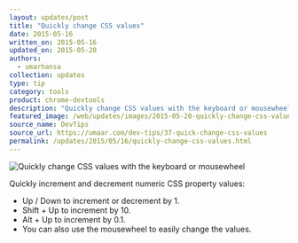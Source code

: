 ```yaml
---
layout: updates/post
title: "Quickly change CSS values"
date: 2015-05-16
written_on: 2015-05-16
updated_on: 2015-05-20
authors:
  - umarhansa
collection: updates
type: tip
category: tools
product: chrome-devtools
description: "Quickly change CSS values with the keyboard or mousewheel"
featured_image: /web/updates/images/2015-05-20-quickly-change-css-values-with-the-keyboard-or-mousewheel/quick-change-css-values.gif
source_name: DevTips
source_url: https://umaar.com/dev-tips/37-quick-change-css-values
permalink: /updates/2015/05/16/quickly-change-css-values.html
---
```

<img src="/web/updates/images/2015-05-20-quickly-change-css-values-with-the-keyboard-or-mousewheel/quick-change-css-values.gif" alt="Quickly change CSS values with the keyboard or mousewheel">

Quickly increment and decrement numeric CSS property values:

<ul>
<li>Up / Down to increment or decrement by 1.</li>
<li>Shift + Up to increment by 10.</li>
<li>Alt + Up to increment by 0.1.</li>
<li>You can also use the mousewheel to easily change the values.</li>
</ul>
